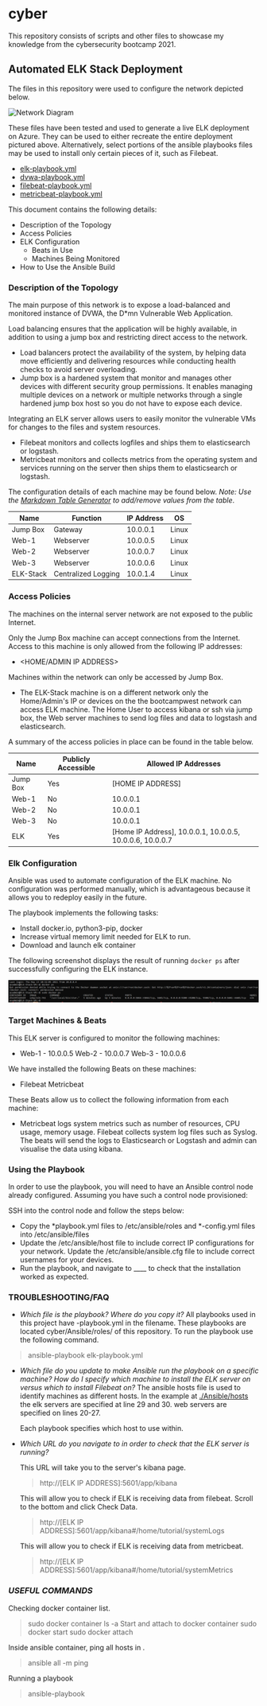 # cyber
This repository consists of scripts and other files to showcase my knowledge from the cybersecurity bootcamp 2021.


## Automated ELK Stack Deployment

The files in this repository were used to configure the network depicted below.

![Network Diagram](https://github.com/nlsaw/cyber/blob/main/Diagrams/Network%20Diagram.png "Network Diagram")

These files have been tested and used to generate a live ELK deployment on Azure. They can be used to either recreate the entire deployment pictured above. Alternatively, select portions of the ansible playbooks files may be used to install only certain pieces of it, such as Filebeat.

  - [elk-playbook.yml](./Ansible/Roles/elk-playbook.yml)
  - [dvwa-playbook.yml](./Ansible/Roles/dvwa-playbook.yml)
  - [filebeat-playbook.yml](./Ansible/Roles/filebeat-playbook.yml)
  - [metricbeat-playbook.yml](./Ansible/Roles/metricbeat-playbook.yml)

This document contains the following details:
- Description of the Topology
- Access Policies
- ELK Configuration
  - Beats in Use
  - Machines Being Monitored
- How to Use the Ansible Build


### Description of the Topology

The main purpose of this network is to expose a load-balanced and monitored instance of DVWA, the D*mn Vulnerable Web Application.

Load balancing ensures that the application will be highly available, in addition to using a jump box and restricting direct access to the network.
- Load balancers protect the availability of the system, by helping data move efficiently and delivering resources while conducting health checks to avoid server overloading.
- Jump box is a hardened system that monitor and manages other devices with different security group permissions. It enables managing multiple devices on a network or multiple networks through a single hardened jump box host so you do not have to expose each device.

Integrating an ELK server allows users to easily monitor the vulnerable VMs for changes to the files and system resources.
- Filebeat monitors and collects logfiles and ships them to elasticsearch or logstash.
- Metricbeat monitors and collects metrics from the operating system and services running on the server then ships them to elasticsearch or logstash.

The configuration details of each machine may be found below.
_Note: Use the [Markdown Table Generator](http://www.tablesgenerator.com/markdown_tables) to add/remove values from the table_.

| Name      | Function            | IP Address | OS    |
|-----------|---------------------|------------|-------|
| Jump Box  | Gateway             | 10.0.0.1   | Linux |
| Web-1     | Webserver           | 10.0.0.5   | Linux |
| Web-2     | Webserver           | 10.0.0.7   | Linux |
| Web-3     | Webserver           | 10.0.0.6   | Linux |
| ELK-Stack | Centralized Logging | 10.0.1.4   | Linux |

### Access Policies

The machines on the internal server network are not exposed to the public Internet. 

Only the Jump Box machine can accept connections from the Internet. Access to this machine is only allowed from the following IP addresses:
- <HOME/ADMIN IP ADDRESS>

Machines within the network can only be accessed by Jump Box.
- The ELK-Stack machine is on a different network only the Home/Admin's IP or devices on the the bootcampwest network can access ELK machine. The Home User to access kibana or ssh via jump box, the Web server machines to send log files and data to logstash and elasticsearch.

A summary of the access policies in place can be found in the table below.

| Name     | Publicly Accessible | Allowed IP Addresses                                      |
|----------|---------------------|-----------------------------------------------------------|
| Jump Box | Yes                 | [HOME IP ADDRESS]                                         |
| Web-1    | No                  | 10.0.0.1                                                  |
| Web-2    | No                  | 10.0.0.1                                                  |
| Web-3    | No                  | 10.0.0.1                                                  |
| ELK      | Yes                 | [Home IP Address], 10.0.0.1, 10.0.0.5, 10.0.0.6, 10.0.0.7 |
  

### Elk Configuration

Ansible was used to automate configuration of the ELK machine. No configuration was performed manually, which is advantageous because it allows you to redeploy easily in the future.

The playbook implements the following tasks:
- Install docker.io, python3-pip, docker
- Increase virtual memory limit needed for ELK to run.
- Download and launch elk container

The following screenshot displays the result of running `docker ps` after successfully configuring the ELK instance.

![docker ps output](./Images/docker_ps_output.PNG)

### Target Machines & Beats
This ELK server is configured to monitor the following machines:
- Web-1 - 10.0.0.5
  Web-2 - 10.0.0.7
  Web-3 - 10.0.0.6

We have installed the following Beats on these machines:
- Filebeat
  Metricbeat

These Beats allow us to collect the following information from each machine:
- Metricbeat logs system metrics such as number of resources, CPU usage, memory usage.
  Filebeat collects system log files such as Syslog.
  The beats will send the logs to Elasticsearch or Logstash and admin can visualise the data using kibana.

### Using the Playbook
In order to use the playbook, you will need to have an Ansible control node already configured. Assuming you have such a control node provisioned: 

SSH into the control node and follow the steps below:
- Copy the *playbook.yml files to /etc/ansible/roles and *-config.yml files into /etc/ansible/files
- Update the /etc/ansible/host file to include correct IP configurations for your network. Update the /etc/ansible/ansible.cfg file to include correct usernames for your devices.
- Run the playbook, and navigate to ____ to check that the installation worked as expected.

### TROUBLESHOOTING/FAQ
- _Which file is the playbook? Where do you copy it?_
  All playbooks used in this project have -playbook.yml in the filename. These playbooks are located cyber/Ansible/roles/ of this repository.
  To run the playbook use the following command.
> ansible-playbook elk-playbook.yml
  
- _Which file do you update to make Ansible run the playbook on a specific machine? How do I specify which machine to install the ELK server on versus which to install Filebeat on?_
  The ansible hosts file is used to identify machines as different hosts. In the example at
  [./Ansible/hosts](./Ansible/Hosts) the elk servers are specified at line 29 and 30.
  web servers are specified on lines 20-27.
  
  Each playbook specifies which host to use within.
  
- _Which URL do you navigate to in order to check that the ELK server is running?_
  
  This URL will take you to the server's kibana page.
  > http://[ELK IP ADDRESS]:5601/app/kibana
  
  This will allow you to check if ELK is receiving data from filebeat. Scroll to the bottom and click Check Data.
  > http://[ELK IP ADDRESS]:5601/app/kibana#/home/tutorial/systemLogs
  
  This will allow you to check if ELK is receiving data from metricbeat.
  > http://[ELK IP ADDRESS]:5601/app/kibana#/home/tutorial/systemMetrics
  
  
### _USEFUL COMMANDS_
  
 Checking docker container list.
  > sudo docker container ls -a
 Start and attach to docker container
  > sudo docker start <container name>
  > sudo docker attach <container name>
 
 Inside ansible container, ping all hosts in .
  > ansible all -m ping
  
 Running a playbook
  > ansible-playbook <playbook yml>
  
  
